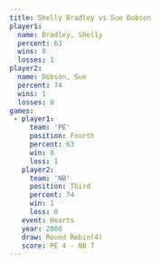 ```yaml
---
title: Shelly Bradley vs Sue Dobson
player1:               
  name: Bradley, Shelly
  percent: 63          
  wins: 0              
  losses: 1            
player2:               
  name: Dobson, Sue    
  percent: 74          
  wins: 1              
  losses: 0            
games:
 - player1:          
     team: 'PE'      
     position: Fourth
     percent: 63     
     win: 0          
     loss: 1         
   player2:         
     team: 'NB'     
     position: Third
     percent: 74    
     win: 1         
     loss: 0        
   event: Hearts       
   year: 2000          
   draw: Round Robin(4)
   score: PE 4 - NB 7  
---
```

